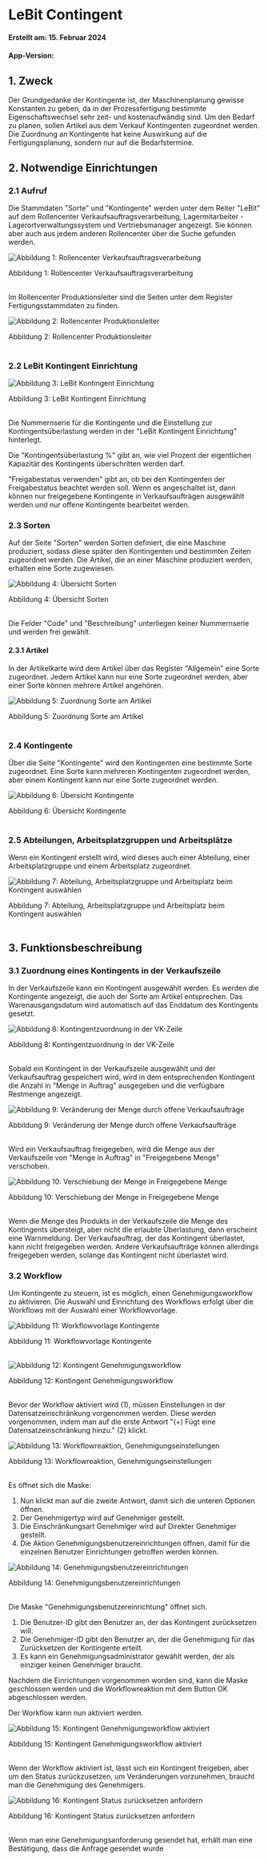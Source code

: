 ﻿# LeBit Contingent
 
#### Erstellt am: 15. Februar 2024
 
#### App-Version:
 
## 1. Zweck
Der Grundgedanke der Kontingente ist, der Maschinenplanung gewisse Konstanten zu geben, da in der Prozessfertigung bestimmte Eigenschaftswechsel sehr zeit- und kostenaufwändig sind. Um den Bedarf zu planen, sollen Artikel aus dem Verkauf Kontingenten zugeordnet werden. Die Zuordnung an Kontingente hat keine Auswirkung auf die Fertigungsplanung, sondern nur auf die Bedarfstermine. <br>
 
## 2. Notwendige Einrichtungen

### 2.1 Aufruf
 
Die Stammdaten "Sorte" und "Kontingente" werden unter dem Reiter "LeBit" auf dem Rollencenter Verkaufsauftragsverarbeitung, Lagermitarbeiter - Lagerortverwaltungssystem und Vertriebsmanager angezeigt. Sie können aber auch aus jedem anderen Rollencenter über die Suche gefunden werden.


![Abbildung 1: Rollencenter Verkaufsauftragsverarbeitung](../images/Contingents_1.png)
<figcaption>Abbildung 1: Rollencenter Verkaufsauftragsverarbeitung </figcaption> <br>
 
Im Rollencenter Produktionsleiter sind die Seiten unter dem Register Fertigungsstammdaten zu finden.


![Abbildung 2: Rollencenter Produktionsleiter](../images/Contingents_2.png)
<figcaption>Abbildung 2: Rollencenter Produktionsleiter </figcaption> <br>

### 2.2 LeBit Kontingent Einrichtung


![Abbildung 3: LeBit Kontingent Einrichtung](../images/Contingents_3.png)
<figcaption>Abbildung 3: LeBit Kontingent Einrichtung </figcaption> <br>
 
Die Nummernserie für die Kontingente und die Einstellung zur Kontingentsüberlastung werden in der "LeBit Kontingent Einrichtung" hinterlegt.
 
Die "Kontingentsüberlastung %" gibt an, wie viel Prozent der eigentlichen Kapazität des Kontingents überschritten werden darf.
 
"Freigabestatus verwenden" gibt an, ob bei den Kontingenten der Freigabestatus beachtet werden soll. Wenn es angeschaltet ist, dann können nur freigegebene Kontingente in Verkaufsaufträgen ausgewählt werden und nur offene Kontingente bearbeitet werden.
<br>

### 2.3 Sorten
Auf der Seite "Sorten" werden Sorten definiert, die eine Maschine produziert, sodass diese später den Kontingenten und bestimmten Zeiten zugeordnet werden. Die Artikel, die an einer Maschine produziert werden, erhalten eine Sorte zugewiesen.


![Abbildung 4: Übersicht Sorten](../images/Contingents_4.png)
<figcaption>Abbildung 4: Übersicht Sorten </figcaption> <br>
 
Die Felder "Code" und "Beschreibung" unterliegen keiner Nummernserie und werden frei gewählt. <br>


#### 2.3.1 Artikel
In der Artikelkarte wird dem Artikel über das Register "Allgemein" eine Sorte zugeordnet. Jedem Artikel kann nur eine Sorte zugeordnet werden, aber einer Sorte können mehrere Artikel angehören.


![Abbildung 5: Zuordnung Sorte am Artikel](../images/Contingents_5.png)
<figcaption>Abbildung 5: Zuordnung Sorte am Artikel </figcaption> <br>

### 2.4 Kontingente
Über die Seite "Kontingente" wird den Kontingenten eine bestimmte Sorte zugeordnet. Eine Sorte kann mehreren Kontingenten zugeordnet werden, aber einem Kontingent kann nur eine Sorte zugeordnet werden.

![Abbildung 6: Übersicht Kontingente](../images/Contingents_6.png)
<figcaption>Abbildung 6: Übersicht Kontingente </figcaption> <br>

### 2.5 Abteilungen, Arbeitsplatzgruppen und Arbeitsplätze
Wenn ein Kontingent erstellt wird, wird dieses auch einer Abteilung, einer Arbeitsplatzgruppe und einem Arbeitsplatz zugeordnet.


![Abbildung 7: Abteilung, Arbeitsplatzgruppe und Arbeitsplatz beim Kontingent auswählen](../images/Contingents_7.png)
<figcaption>Abbildung 7: Abteilung, Arbeitsplatzgruppe und Arbeitsplatz beim Kontingent auswählen </figcaption> <br>

## 3. Funktionsbeschreibung
### 3.1 Zuordnung eines Kontingents in der Verkaufszeile
In der Verkaufszeile kann ein Kontingent ausgewählt werden. Es werden die Kontingente angezeigt, die auch der Sorte am Artikel entsprechen. Das Warenausgangsdatum wird automatisch auf das Enddatum des Kontingents gesetzt.


![Abbildung 8: Kontingentzuordnung in der VK-Zeile](../images/Contingents_8.png)
<figcaption>Abbildung 8: Kontingentzuordnung in der VK-Zeile </figcaption> <br>

Sobald ein Kontingent in der Verkaufszeile ausgewählt und der Verkaufsauftrag gespeichert wird, wird in dem entsprechenden Kontingent die Anzahl in "Menge in Auftrag" ausgegeben und die verfügbare Restmenge angezeigt.


![Abbildung 9: Veränderung der Menge durch offene Verkaufsaufträge](../images/Contingents_9.png)
<figcaption>Abbildung 9: Veränderung der Menge durch offene Verkaufsaufträge </figcaption> <br>

Wird ein Verkaufsauftrag freigegeben, wird die Menge aus der Verkaufszeile von "Menge in Auftrag" in "Freigegebene Menge" verschoben.


![Abbildung 10: Verschiebung der Menge in Freigegebene Menge](../images/Contingents_10.png)
<figcaption>Abbildung 10: Verschiebung der Menge in Freigegebene Menge </figcaption> <br>
 
Wenn die Menge des Produkts in der Verkaufszeile die Menge des Kontingents übersteigt, aber nicht die erlaubte Überlastung, dann erscheint eine Warnmeldung. Der Verkaufsauftrag, der das Kontingent überlastet, kann nicht freigegeben werden. Andere Verkaufsaufträge können allerdings freigegeben werden, solange das Kontingent nicht überlastet wird.
<br>

### 3.2 Workflow
Um Kontingente zu steuern, ist es möglich, einen Genehmigungsworkflow zu aktivieren. Die Auswahl und Einrichtung des Workflows erfolgt über die Workflows mit der Auswahl einer Workflowvorlage.


![Abbildung 11: Workflowvorlage Kontingente](../images/Contingents_11.png)
<figcaption>Abbildung 11: Workflowvorlage Kontingente </figcaption> <br>


![Abbildung 12: Kontingent Genehmigungsworkflow](../images/Contingents_12.png)
<figcaption>Abbildung 12: Kontingent Genehmigungsworkflow </figcaption> <br>
 
Bevor der Workflow aktiviert wird (1), müssen Einstellungen in der Datensatzeinschränkung vorgenommen werden. Diese werden vorgenommen, indem man auf die erste Antwort "(+) Fügt eine Datensatzeinschränkung hinzu." (2) klickt.


![Abbildung 13: Workflowreaktion, Genehmigungseinstellungen](../images/Contingents_13.png)
<figcaption>Abbildung 13: Workflowreaktion, Genehmigungseinstellungen </figcaption> <br>
 
Es öffnet sich die Maske:

1. Nun klickt man auf die zweite Antwort, damit sich die unteren Optionen öffnen.
2. Der Genehmigertyp wird auf Genehmiger gestellt.
3. Die Einschränkungsart Genehmiger wird auf Direkter Genehmiger gestellt.
4. Die Aktion Genehmigungsbenutzereinrichtungen öffnen, damit für die einzelnen Benutzer Einrichtungen getroffen werden können.


![Abbildung 14: Genehmigungsbenutzereinrichtungen](../images/Contingents_14.png)
<figcaption>Abbildung 14: Genehmigungsbenutzereinrichtungen </figcaption> <br>
 
Die Maske "Genehmigungsbenutzereinrichtung" öffnet sich.

1. Die Benutzer-ID gibt den Benutzer an, der das Kontingent zurücksetzen will.
2. Die Genehmiger-ID gibt den Benutzer an, der die Genehmigung für das Zurücksetzen der Kontingente erteilt.
3. Es kann ein Genehmigungsadministrator gewählt werden, der als einziger keinen Genehmiger braucht.
 
Nachdem die Einrichtungen vorgenommen worden sind, kann die Maske geschlossen werden und die Workflowreaktion mit dem Button OK abgeschlossen werden.

Der Workflow kann nun aktiviert werden.


![Abbildung 15: Kontingent Genehmigungsworkflow aktiviert](../images/Contingents_15.png)
<figcaption>Abbildung 15: Kontingent Genehmigungsworkflow aktiviert </figcaption> <br>
 
Wenn der Workflow aktiviert ist, lässt sich ein Kontingent freigeben, aber um den Status zurückzusetzen, um Veränderungen vorzunehmen, braucht man die Genehmigung des Genehmigers.


![Abbildung 16: Kontingent Status zurücksetzen anfordern](../images/Contingents_16.png)
<figcaption>Abbildung 16: Kontingent Status zurücksetzen anfordern </figcaption> <br>
 
Wenn man eine Genehmigungsanforderung gesendet hat, erhält man eine Bestätigung, dass die Anfrage gesendet wurde